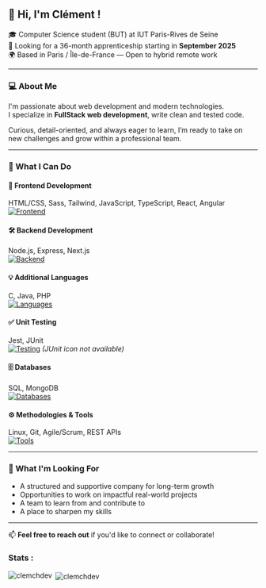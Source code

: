 ## 👋 Hi, I'm Clément !

🎓 Computer Science student (BUT) at IUT Paris-Rives de Seine  
💼 Looking for a 36-month apprenticeship starting in **September 2025**  
🌍 Based in Paris / Île-de-France — Open to hybrid remote work  

---

### 💻 About Me

I'm passionate about web development and modern technologies.  
I specialize in **FullStack web development**, write clean and tested code.

Curious, detail-oriented, and always eager to learn, I’m ready to take on new challenges and grow within a professional team.

---

### 🔧 What I Can Do

#### 🚀 Frontend Development  
HTML/CSS, Sass, Tailwind, JavaScript, TypeScript, React, Angular  
[![Frontend](https://skillicons.dev/icons?i=html,css,sass,tailwind,js,ts,react,angular)](https://skillicons.dev)

#### 🛠️ Backend Development  
Node.js, Express, Next.js  
[![Backend](https://skillicons.dev/icons?i=nodejs,express,nextjs)](https://skillicons.dev)

#### 💡 Additional Languages  
C, Java, PHP  
[![Languages](https://skillicons.dev/icons?i=c,java,php)](https://skillicons.dev)

#### ✅ Unit Testing  
Jest, JUnit  
[![Testing](https://skillicons.dev/icons?i=jest)](https://skillicons.dev) *(JUnit icon not available)*

#### 🗄️ Databases  
SQL, MongoDB  
[![Databases](https://skillicons.dev/icons?i=mysql,mongodb)](https://skillicons.dev)

#### ⚙️ Methodologies & Tools  
Linux, Git, Agile/Scrum, REST APIs  
[![Tools](https://skillicons.dev/icons?i=linux,git)](https://skillicons.dev)

---

### 🎯 What I'm Looking For

- A structured and supportive company for long-term growth  
- Opportunities to work on impactful real-world projects  
- A team to learn from and contribute to  
- A place to sharpen my skills

---

📫 **Feel free to reach out** if you'd like to connect or collaborate!


<h3 align="left">Stats :</h3>

<p>
  <p><img align="left" src="https://github-readme-stats.vercel.app/api/top-langs?username=clemchdev&show_icons=true&locale=en&layout=compact" alt="clemchdev" /></p>

  <p>&nbsp;<img align="center" src="https://github-readme-stats.vercel.app/api?username=clemchdev&show_icons=true&locale=en" alt="clemchdev" /></p>
</p>

